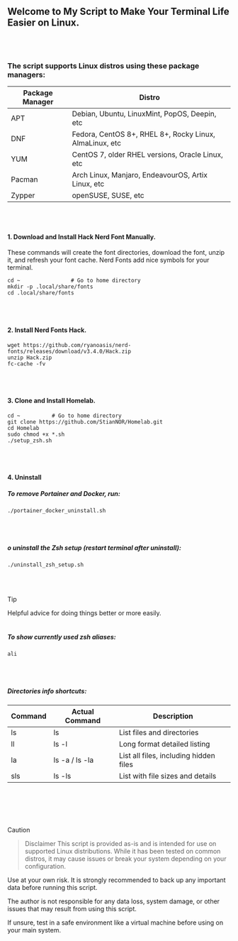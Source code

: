 ## Welcome to My Script to Make Your Terminal Life Easier on Linux.
<br><br>

### The script supports Linux distros using these package managers:
| Package Manager | Distro |
|---------|----------------|
| APT     | Debian, Ubuntu, LinuxMint, PopOS, Deepin, etc  |
| DNF     | Fedora, CentOS 8+, RHEL 8+, Rocky Linux, AlmaLinux, etc  |
| YUM     | CentOS 7, older RHEL versions, Oracle Linux, etc  |
| Pacman  | Arch Linux, Manjaro, EndeavourOS, Artix Linux, etc      |
| Zypper  | openSUSE, SUSE, etc     |

<br><br>
#### 1. Download and Install Hack Nerd Font Manually.
These commands will create the font directories, download the font, unzip it, and refresh your font cache.
Nerd Fonts add nice symbols for your terminal.
```
cd ~                # Go to home directory
mkdir -p .local/share/fonts 
cd .local/share/fonts
```
<br><br>
#### 2. Install Nerd Fonts Hack.
```
wget https://github.com/ryanoasis/nerd-fonts/releases/download/v3.4.0/Hack.zip
unzip Hack.zip
fc-cache -fv
```
<br><br>
#### 3. Clone and Install Homelab.
```
cd ~          # Go to home directory
git clone https://github.com/StianNOR/Homelab.git
cd Homelab
sudo chmod +x *.sh
./setup_zsh.sh
```
<br><br>
#### 4. Uninstall
##### To remove Portainer and Docker, run:
```
./portainer_docker_uninstall.sh
```
<br><br>
##### o uninstall the Zsh setup (restart terminal after uninstall):
```
./uninstall_zsh_setup.sh
```

<br><br>
> [!TIP]
> Helpful advice for doing things better or more easily.
<br><br>
##### To show currently used zsh aliases:
```
ali
```
<br><br>
##### Directories info shortcuts:
| Command | Actual Command | Description                    |
|---------|----------------|-------------------------------|
| ls      | ls             | List files and directories     |
| ll      | ls -l          | Long format detailed listing   |
| la      | ls -a / ls -la | List all files, including hidden files |
| sls     | ls -ls         | List with file sizes and details |

<br><br>
<br><br>

> [!CAUTION]

>Disclaimer
This script is provided as-is and is intended for use on supported Linux distributions. While it has been tested on common distros, it may cause issues or break your system depending on your configuration.

Use at your own risk. It is strongly recommended to back up any important data before running this script.

The author is not responsible for any data loss, system damage, or other issues that may result from using this script.

If unsure, test in a safe environment like a virtual machine before using on your main system.



